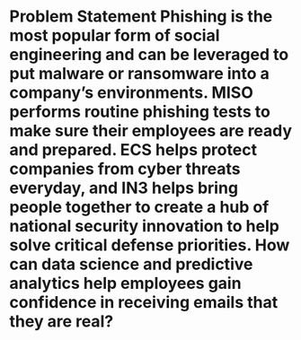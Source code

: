 <h1> Problem Statement
Phishing is the most popular form of social engineering and can be leveraged to put malware or ransomware into a company’s environments. MISO performs routine phishing tests to make sure their employees are ready and prepared. ECS helps protect companies from cyber threats everyday, and IN3 helps bring people together to create a hub of national security innovation to help solve critical defense priorities. How can data science and predictive analytics help employees gain confidence in receiving emails that they are real?
